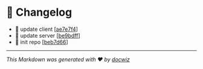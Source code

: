 # 📜 Changelog
- 📝 update client [[ae7e7f4](https://github.com/Ansurfen/mytodo/commit/ae7e7f4bd95d2d21fd39cfce182941e6747a01b5)]
- 📝 update server [[be9bdff](https://github.com/Ansurfen/mytodo/commit/be9bdff857c7cfd7b52dc5cc222778bc4a6ddf4f)]
- 🎉 init repo [[beb7d66](https://github.com/Ansurfen/mytodo/commit/beb7d66c2f3b1eeaf529e6eac8f4c505cf87ada2)]

---

_This Markdown was generated with ❤️ by [docwiz](https://github.com/ansurfen/docwiz)_